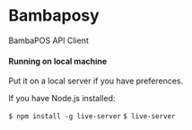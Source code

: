 # Bambaposy
BambaPOS API Client

#### Running on local machine

Put it on a local server if you have preferences.

If you have Node.js installed: 

`$ npm install -g live-server`
`$ live-server`

